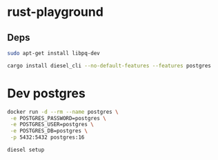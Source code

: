 # rust-playground

## Deps

```bash
sudo apt-get install libpq-dev
```

```bash
cargo install diesel_cli --no-default-features --features postgres
```

# Dev postgres

```bash
docker run -d --rm --name postgres \
 -e POSTGRES_PASSWORD=postgres \
 -e POSTGRES_USER=postgres \
 -e POSTGRES_DB=postgres \
 -p 5432:5432 postgres:16
 ```

 ```bash
diesel setup
```
